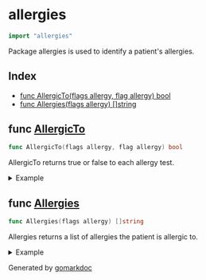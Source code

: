 <!-- Code generated by gomarkdoc. DO NOT EDIT -->

# allergies

```go
import "allergies"
```

Package allergies is used to identify a patient's allergies.

## Index

- [func AllergicTo(flags allergy, flag allergy) bool](<#func-allergicto>)
- [func Allergies(flags allergy) []string](<#func-allergies>)


## func [AllergicTo](<https://github.com/vpayno/exercism-workspace/blob/main/go/allergies/allergies.go#L59>)

```go
func AllergicTo(flags allergy, flag allergy) bool
```

AllergicTo returns true or false to each allergy test.

<details><summary>Example</summary>
<p>

```go
{

	flags := []allergy{
		eggs,
		peanuts,
		shellfish,
		strawberries,
		tomatoes,
		chocolate,
		pollen,
		cats,
	}

	for _, flag := range flags {
		fmt.Printf("alergic to %q: %v\n", allergyNames[flag], AllergicTo(flag, flag))
	}

}
```

#### Output

```
alergic to "eggs": true
alergic to "peanuts": true
alergic to "shellfish": true
alergic to "strawberries": true
alergic to "tomatoes": true
alergic to "chocolate": true
alergic to "pollen": true
alergic to "cats": true
```

</p>
</details>

## func [Allergies](<https://github.com/vpayno/exercism-workspace/blob/main/go/allergies/allergies.go#L72>)

```go
func Allergies(flags allergy) []string
```

Allergies returns a list of allergies the patient is allergic to.

<details><summary>Example</summary>
<p>

```go
{
	flags := []allergy{
		0b11111111,
	}

	for _, flag := range flags {
		fmt.Printf("%#v\n", Allergies(flag))
	}

}
```

#### Output

```
[]string{"eggs", "peanuts", "shellfish", "strawberries", "tomatoes", "chocolate", "pollen", "cats"}
```

</p>
</details>



Generated by [gomarkdoc](<https://github.com/princjef/gomarkdoc>)
